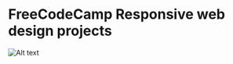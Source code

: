 # FreeCodeCamp Responsive web design projects

![Alt text](https://www.freecodecamp.org/certification/fccb2020850-0c56-4db8-8268-9e6edb27f228/responsive-web-design)
